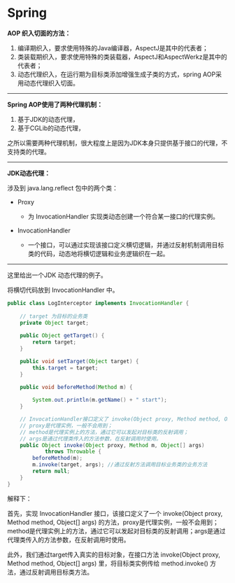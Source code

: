 # Spring  

**AOP 织入切面的方法：**

1. 编译期织入，要求使用特殊的Java编译器，AspectJ是其中的代表者；
2. 类装载期织入，要求使用特殊的类装载器，AspectJ和AspectWerkz是其中的代表者；
3. 动态代理织入，在运行期为目标类添加增强生成子类的方式，spring AOP采用动态代理织入切面。

---

**Spring AOP使用了两种代理机制：** 

1. 基于JDK的动态代理，
2. 基于CGLib的动态代理， 

之所以需要两种代理机制，很大程度上是因为JDK本身只提供基于接口的代理，不支持类的代理。 

---

**JDK动态代理：**

涉及到 java.lang.reflect 包中的两个类：

- Proxy
   - 为 InvocationHandler 实现类动态创建一个符合某一接口的代理实例。

- InvocationHandler
   - 一个接口，可以通过实现该接口定义横切逻辑，并通过反射机制调用目标类的代码，动态地将横切逻辑和业务逻辑织在一起。  
 
---
 
这里给出一个JDK 动态代理的例子。  


将横切代码放到 InvocationHandler 中。

```java
public class LogInterceptor implements InvocationHandler {
	
	// target 为目标的业务类
	private Object target;
	
	public Object getTarget() {
		return target;
	}

	public void setTarget(Object target) {
		this.target = target;
	}

	public void beforeMethod(Method m) {
		
		System.out.println(m.getName() + " start");
	}

	// InvocationHandler接口定义了 invoke(Object proxy, Method method, Object[] args)方法，将横切代码和目标业务类代码编织到一起。
	// proxy是代理实例，一般不会用到；
	// method是代理实例上的方法，通过它可以发起对目标类的反射调用；
	// args是通过代理类传入的方法参数，在反射调用时使用。
	public Object invoke(Object proxy, Method m, Object[] args)
			throws Throwable {
		beforeMethod(m);
		m.invoke(target, args); //通过反射方法调用目标业务类的业务方法
		return null;
	}
} 
```

解释下：

首先，实现 InvocationHandler 接口，该接口定义了一个 invoke(Object proxy, Method method, Object[] args) 的方法，proxy是代理实例，一般不会用到；method是代理实例上的方法，通过它可以发起对目标类的反射调用；args是通过代理类传入的方法参数，在反射调用时使用。
    
此外，我们通过target传入真实的目标对象，在接口方法 invoke(Object proxy, Method method, Object[] args) 里，将目标类实例传给 method.invoke() 方法，通过反射调用目标类方法。

